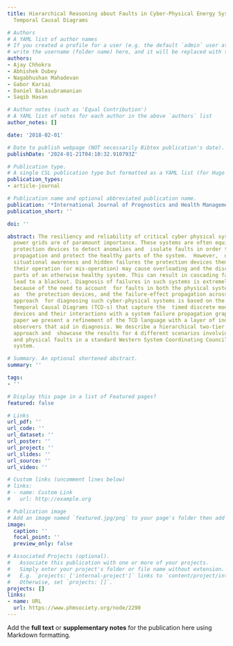 ```yaml
---
title: Hierarchical Reasoning about Faults in Cyber-Physical Energy Systems using
  Temporal Causal Diagrams

# Authors
# A YAML list of author names
# If you created a profile for a user (e.g. the default `admin` user at `content/authors/admin/`), 
# write the username (folder name) here, and it will be replaced with their full name and linked to their profile.
authors:
- Ajay Chhokra
- Abhishek Dubey
- Nagabhushan Mahadevan
- Gabor Karsai
- Daniel Balasubramanian
- Saqib Hasan

# Author notes (such as 'Equal Contribution')
# A YAML list of notes for each author in the above `authors` list
author_notes: []

date: '2018-02-01'

# Date to publish webpage (NOT necessarily Bibtex publication's date).
publishDate: '2024-01-21T04:10:32.910793Z'

# Publication type.
# A single CSL publication type but formatted as a YAML list (for Hugo requirements).
publication_types:
- article-journal

# Publication name and optional abbreviated publication name.
publication: '*International Journal of Prognostics and Health Management*'
publication_short: ''

doi: ''

abstract: The resiliency and reliability of critical cyber physical systems like electrical
  power grids are of paramount importance. These systems are often equipped with specialized
  protection devices to detect anomalies and  isolate faults in order to arrest failure
  propagation and protect the healthy parts of the system.  However,  due to the limited
  situational awareness and hidden failures the protection devices themselves, through
  their operation (or mis-operation) may cause overloading and the disconnection of
  parts of an otherwise healthy system. This can result in cascading failures that
  lead to a blackout. Diagnosis of failures in such systems is extremely challenging
  because of the need to account  for faults in both the physical systems as well
  as  the protection devices, and the failure-effect propagation across the system.    Our
  approach  for diagnosing such cyber-physical systems is based on the concept of
  Temporal Causal Diagrams (TCD-s) that capture the  timed discrete models of protection
  devices and their interactions with a system failure propagation graph. In this
  paper we present a refinement of the TCD language with a layer of independent local
  observers that aid in diagnosis. We describe a hierarchical two-tier failure diagnosis
  approach and  showcase the results for 4 different scenarios involving both cyber
  and physical faults in a standard Western System Coordinating Council (WSCC) 9 bus
  system.

# Summary. An optional shortened abstract.
summary: ''

tags:
- ''

# Display this page in a list of Featured pages?
featured: false

# Links
url_pdf: ''
url_code: ''
url_dataset: ''
url_poster: ''
url_project: ''
url_slides: ''
url_source: ''
url_video: ''

# Custom links (uncomment lines below)
# links:
# - name: Custom Link
#   url: http://example.org

# Publication image
# Add an image named `featured.jpg/png` to your page's folder then add a caption below.
image:
  caption: ''
  focal_point: ''
  preview_only: false

# Associated Projects (optional).
#   Associate this publication with one or more of your projects.
#   Simply enter your project's folder or file name without extension.
#   E.g. `projects: ['internal-project']` links to `content/project/internal-project/index.md`.
#   Otherwise, set `projects: []`.
projects: []
links:
- name: URL
  url: https://www.phmsociety.org/node/2290
---
```


Add the **full text** or **supplementary notes** for the publication here using Markdown formatting.
